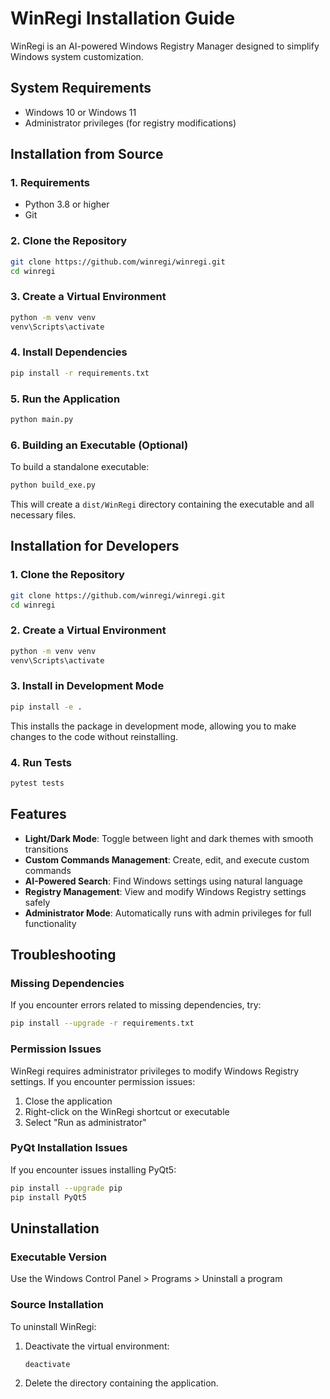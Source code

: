 # WinRegi Installation Guide

WinRegi is an AI-powered Windows Registry Manager designed to simplify Windows system customization.

## System Requirements

- Windows 10 or Windows 11
- Administrator privileges (for registry modifications)

## Installation from Source

### 1. Requirements

- Python 3.8 or higher
- Git

### 2. Clone the Repository

```bash
git clone https://github.com/winregi/winregi.git
cd winregi
```

### 3. Create a Virtual Environment

```bash
python -m venv venv
venv\Scripts\activate
```

### 4. Install Dependencies

```bash
pip install -r requirements.txt
```

### 5. Run the Application

```bash
python main.py
```

### 6. Building an Executable (Optional)

To build a standalone executable:

```bash
python build_exe.py
```

This will create a `dist/WinRegi` directory containing the executable and all necessary files.

## Installation for Developers

### 1. Clone the Repository

```bash
git clone https://github.com/winregi/winregi.git
cd winregi
```

### 2. Create a Virtual Environment

```bash
python -m venv venv
venv\Scripts\activate
```

### 3. Install in Development Mode

```bash
pip install -e .
```

This installs the package in development mode, allowing you to make changes to the code without reinstalling.

### 4. Run Tests

```bash
pytest tests
```

## Features

- **Light/Dark Mode**: Toggle between light and dark themes with smooth transitions
- **Custom Commands Management**: Create, edit, and execute custom commands
- **AI-Powered Search**: Find Windows settings using natural language
- **Registry Management**: View and modify Windows Registry settings safely
- **Administrator Mode**: Automatically runs with admin privileges for full functionality

## Troubleshooting

### Missing Dependencies

If you encounter errors related to missing dependencies, try:

```bash
pip install --upgrade -r requirements.txt
```

### Permission Issues

WinRegi requires administrator privileges to modify Windows Registry settings. If you encounter permission issues:

1. Close the application
2. Right-click on the WinRegi shortcut or executable
3. Select "Run as administrator"

### PyQt Installation Issues

If you encounter issues installing PyQt5:

```bash
pip install --upgrade pip
pip install PyQt5
```

## Uninstallation

### Executable Version

Use the Windows Control Panel > Programs > Uninstall a program

### Source Installation

To uninstall WinRegi:

1. Deactivate the virtual environment:
   ```bash
   deactivate
   ```

2. Delete the directory containing the application.
